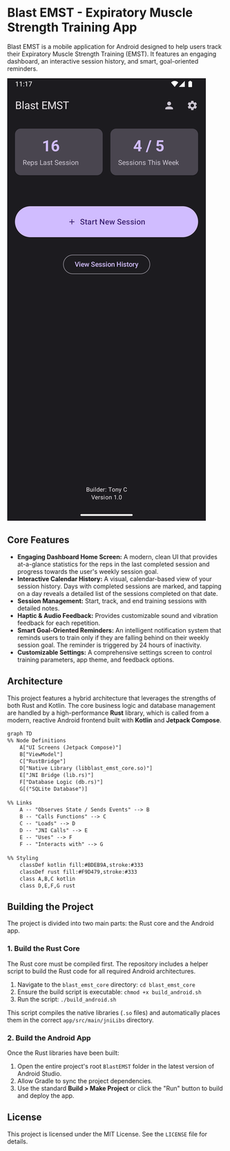# Blast EMST - Expiratory Muscle Strength Training App

Blast EMST is a mobile application for Android designed to help users track their Expiratory Muscle Strength Training (EMST). It features an engaging dashboard, an interactive session history, and smart, goal-oriented reminders.

![Blast EMST Home Screen](assets/home_screen.png)

## Core Features

- **Engaging Dashboard Home Screen:** A modern, clean UI that provides at-a-glance statistics for the reps in the last completed session and progress towards the user's weekly session goal.
- **Interactive Calendar History:** A visual, calendar-based view of your session history. Days with completed sessions are marked, and tapping on a day reveals a detailed list of the sessions completed on that date.
- **Session Management:** Start, track, and end training sessions with detailed notes.
- **Haptic & Audio Feedback:** Provides customizable sound and vibration feedback for each repetition.
- **Smart Goal-Oriented Reminders:** An intelligent notification system that reminds users to train only if they are falling behind on their weekly session goal. The reminder is triggered by 24 hours of inactivity.
- **Customizable Settings:** A comprehensive settings screen to control training parameters, app theme, and feedback options.

## Architecture

This project features a hybrid architecture that leverages the strengths of both Rust and Kotlin. The core business logic and database management are handled by a high-performance **Rust** library, which is called from a modern, reactive Android frontend built with **Kotlin** and **Jetpack Compose**.

```mermaid
graph TD
%% Node Definitions
    A["UI Screens (Jetpack Compose)"]
    B["ViewModel"]
    C["RustBridge"]
    D["Native Library (libblast_emst_core.so)"]
    E["JNI Bridge (lib.rs)"]
    F["Database Logic (db.rs)"]
    G[("SQLite Database")]

%% Links
    A -- "Observes State / Sends Events" --> B
    B -- "Calls Functions" --> C
    C -- "Loads" --> D
    D -- "JNI Calls" --> E
    E -- "Uses" --> F
    F -- "Interacts with" --> G

%% Styling
    classDef kotlin fill:#BDEB9A,stroke:#333
    classDef rust fill:#F9D479,stroke:#333
    class A,B,C kotlin
    class D,E,F,G rust
```

## Building the Project

The project is divided into two main parts: the Rust core and the Android app.

### 1. Build the Rust Core

The Rust core must be compiled first. The repository includes a helper script to build the Rust code for all required Android architectures.

1.  Navigate to the `blast_emst_core` directory: `cd blast_emst_core`
2.  Ensure the build script is executable: `chmod +x build_android.sh`
3.  Run the script: `./build_android.sh`

This script compiles the native libraries (`.so` files) and automatically places them in the correct `app/src/main/jniLibs` directory.

### 2. Build the Android App

Once the Rust libraries have been built:

1.  Open the entire project's root `BlastEMST` folder in the latest version of Android Studio.
2.  Allow Gradle to sync the project dependencies.
3.  Use the standard **Build > Make Project** or click the "Run" button to build and deploy the app.

## License

This project is licensed under the MIT License. See the `LICENSE` file for details.